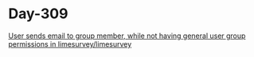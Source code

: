 # Day-309

[User sends email to group member, while not having general user group permissions in limesurvey/limesurvey](https://huntr.com/bounties/9e3b8f67-786e-44a6-999a-3b9baf791d7f/)
